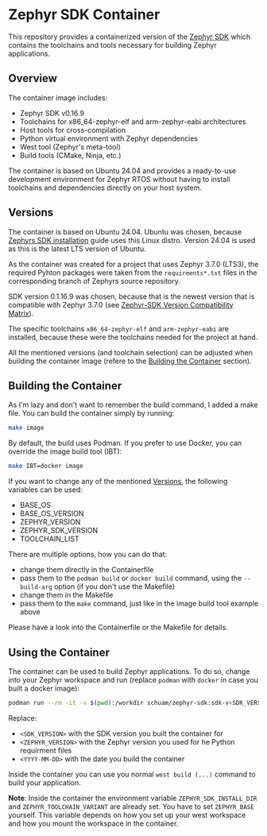 # Zephyr SDK Container

This repository provides a containerized version of the [Zephyr SDK] which
contains the toolchains and tools necessary for building Zephyr applications.


## Overview

The container image includes:

- Zephyr SDK v0.16.9
- Toolchains for x86_64-zephyr-elf and arm-zephyr-eabi architectures
- Host tools for cross-compilation
- Python virtual environment with Zephyr dependencies
- West tool (Zephyr's meta-tool)
- Build tools (CMake, Ninja, etc.)

The container is based on Ubuntu 24.04 and provides a ready-to-use development
environment for Zephyr RTOS without having to install toolchains and
dependencies directly on your host system.


## Versions

The container is based on Ubuntu 24.04. Ubuntu was chosen, because [Zephyrs SDK
installation] guide uses this Linux distro. Version 24.04 is used as this is
the latest LTS version of Ubuntu.

As the container was created for a project that uses Zephyr 3.7.0 (LTS3), the
required Pyhton packages were taken from the `requirments*.txt` files in the
corresponding branch of Zephyrs source repository.

SDK version 0.1.16.9 was chosen, because that is the newest version that is
compatible with Zephyr 3.7.0 (see [Zephyr-SDK Version Compatibility Matrix]).

The specific toolchains `x86_64-zephyr-elf` and `arm-zephyr-eabi` are
installed, because these were the toolchains needed for the project at hand.

All the mentioned versions (and toolchain selection) can be adjusted when
building the container image (refere to the [Building the
Container](#building-the-container) section).


## Building the Container

As I'm lazy and don't want to remember the build command, I added a make file.
You can build the container simply by running:

```bash
make image
```

By default, the build uses Podman. If you prefer to use Docker, you can
override the image build tool (IBT):

```bash
make IBT=docker image
```

If you want to change any of the mentioned [Versions](#versions), the following
variables can be used:

- BASE_OS
- BASE_OS_VERSION
- ZEPHYR_VERSION
- ZEPHYR_SDK_VERSION
- TOOLCHAIN_LIST

There are multiple options, how you can do that:

- change them directly in the Containerfile
- pass them to the `podman build` or `docker build` command, using the
  `--build-arg` option (if you don't use the Makefile)
- change them in the Makefile
- pass them to the `make` command, just like in the image build tool example
  above

Please have a look into the Containerfile or the Makefile for details.


## Using the Container

The container can be used to build Zephyr applications. To do so, change into
your Zephyr workspace and run (replace `podman` with `docker` in case you built
a docker image):

```bash
podman run --rm -it -v $(pwd):/workdir schuam/zephyr-sdk:sdk-v<SDK_VERSION>_zephyr-<ZEPHYR_VERSION>_<YYYY-MM-DD>
```

Replace:
- `<SDK_VERSION>` with the SDK version you built the container for
- `<ZEPHYR_VERSION>` with the Zephyr version you used for he Python requirment
  files
- `<YYYY-MM-DD>` with the date you build the container

Inside the container you can use you normal `west build (...)` command to build
your application.

**Note**: Inside the container the environment variable
`ZEPHYR_SDK_INSTALL_DIR` and `ZEPHYR_TOOLCHAIN_VARIANT` are already set. You
have to set `ZEPHYR_BASE` yourself. This variable depends on how you set up
your west workspace and how you mount the workspace in the container.


[Zephyr SDK]: https://docs.zephyrproject.org/latest/develop/toolchains/zephyr_sdk.html
[Zephyr-SDK Version Compatibility Matrix]: https://docs.google.com/spreadsheets/d/1wzGJLRuR6urTgnDFUqKk7pEB8O6vWu6Sxziw_KROxMA/edit?gid=0#gid=0
[Zephyrs SDK installation]: https://docs.zephyrproject.org/latest/develop/toolchains/zephyr_sdk.html#zephyr-sdk-installation

